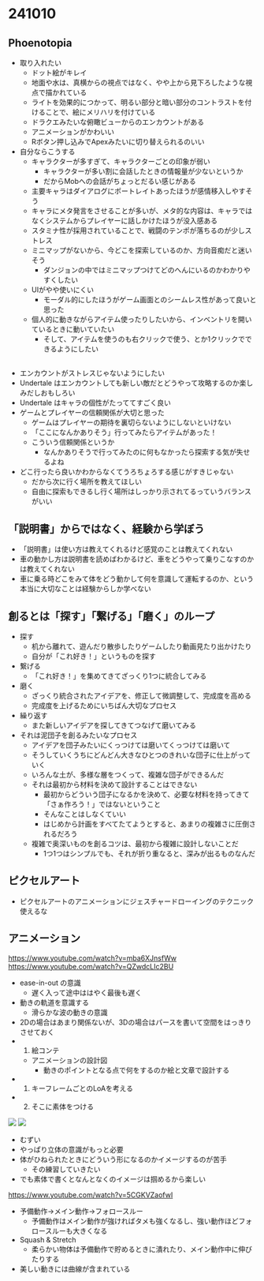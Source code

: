 # 241010


## Phoenotopia

- 取り入れたい
  - ドット絵がキレイ
  - 地面や水は、真横からの視点ではなく、やや上から見下ろしたような視点で描かれている
  - ライトを効果的につかって、明るい部分と暗い部分のコントラストを付けることで、絵にメリハリを付けている
  - ドラクエみたいな俯瞰ビューからのエンカウントがある
  - アニメーションがかわいい
  - Rボタン押し込みでApexみたいに切り替えられるのいい
- 自分ならこうする
  - キャラクターが多すぎて、キャラクターごとの印象が弱い
    - キャラクターが多い割に会話したときの情報量が少ないというか
    - だからMobへの会話がちょっとだるい感じがある
  - 主要キャラはダイアログにポートレイトあったほうが感情移入しやすそう
  - キャラにメタ発言をさせることが多いが、メタ的な内容は、キャラではなくシステムからプレイヤーに話しかけたほうが没入感ある
  - スタミナ性が採用されていることで、戦闘のテンポが落ちるのが少しストレス
  - ミニマップがないから、今どこを探索しているのか、方向音痴だと迷いそう
    - ダンジョンの中ではミニマップつけてどのへんにいるのかわかりやすくしたい
  - UIがやや使いにくい
    - モーダル的にしたほうがゲーム画面とのシームレス性があって良いと思った
  - 個人的に動きながらアイテム使ったりしたいから、インベントリを開いているときに動いていたい
    - そして、アイテムを使うのも右クリックで使う、とか1クリックでできるようにしたい

## 

- エンカウントがストレスじゃないようにしたい
- Undertale はエンカウントしても新しい敵だとどうやって攻略するのか楽しみだしおもしろい
- Undertale はキャラの個性がたっててすごく良い
- ゲームとプレイヤーの信頼関係が大切と思った
  - ゲームはプレイヤーの期待を裏切らないようにしないといけない
  - 「ここになんかありそう」行ってみたらアイテムがあった！
  - こういう信頼関係というか
    - なんかありそうで行ってみたのに何もなかったら探索する気が失せるよね
- どこ行ったら良いかわからなくてうろちょろする感じがすきじゃない
  - だから次に行く場所を教えてほしい
  - 自由に探索もできるし行く場所はしっかり示されてるっていうバランスがいい


## 「説明書」からではなく、経験から学ぼう

- 「説明書」は使い方は教えてくれるけど感覚のことは教えてくれない
- 車の動かし方は説明書を読めばわかるけど、車をどうやって乗りこなすのかは教えてくれない
- 車に乗る時どこをみて体をどう動かして何を意識して運転するのか、という本当に大切なことは経験からしか学べない

## 創るとは「探す」「繋げる」「磨く」のループ

- 探す
  - 机から離れて、遊んだり散歩したりゲームしたり動画見たり出かけたり
  - 自分が「これ好き！」というものを探す
- 繋げる
  - 「これ好き！」を集めてきてざっくり1つに統合してみる
- 磨く
  - ざっくり統合されたアイデアを、修正して微調整して、完成度を高める
  - 完成度を上げるためにいちばん大切なプロセス
- 繰り返す
  - また新しいアイデアを探してきてつなげて磨いてみる
- それは泥団子を創るみたいなプロセス
  - アイデアを団子みたいにくっつけては磨いてくっつけては磨いて
  - そうしていくうちにどんどん大きなひとつのきれいな団子に仕上がっていく
  - いろんな土が、多様な層をつくって、複雑な団子ができるんだ
  - それは最初から材料を決めて設計することはできない
    - 最初からどういう団子になるかを決めて、必要な材料を持ってきて「さぁ作ろう！」ではないということ
    - そんなことはしなくていい
    - はじめから計画をすべてたてようとすると、あまりの複雑さに圧倒されるだろう
  - 複雑で奥深いものを創るコツは、最初から複雑に設計しないことだ
    - 1つ1つはシンプルでも、それが折り重なると、深みが出るものなんだ

## ピクセルアート

- ピクセルアートのアニメーションにジェスチャードローイングのテクニック使えるな


## アニメーション

https://www.youtube.com/watch?v=mba6XJnsfWw
https://www.youtube.com/watch?v=QZwdcLIc2BU

- ease-in-out の意識
  - 遅く入って途中ははやく最後も遅く
- 動きの軌道を意識する
  - 滑らかな波の動きの意識
- 2Dの場合はあまり関係ないが、3Dの場合はパースを書いて空間をはっきりさせておく
- 1. 絵コンテ
  - アニメーションの設計図
    - 動きのポイントとなる点で何をするのか絵と文章で設計する
- 1. キーフレームごとのLoAを考える
- 2. そこに素体をつける

![](/devlog/assets/images/animation.gif)
![](/devlog/assets/images/animation%203.gif)

- むずい
- やっぱり立体の意識がもっと必要
- 体がひねられたときにどういう形になるのかイメージするのが苦手
  - その練習していきたい
- でも素体で書くとなんとなくのイメージは掴めるから楽しい

https://www.youtube.com/watch?v=5CGKVZaofwI

- 予備動作→メイン動作→フォロースルー
  - 予備動作はメイン動作が強ければタメも強くなるし、強い動作ほどフォロースルーも大きくなる
- Squash & Stretch
  - 柔らかい物体は予備動作で貯めるときに潰れたり、メイン動作中に伸びたりする
- 美しい動きには曲線が含まれている 